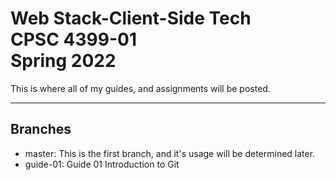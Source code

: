 # Web Stack-Client-Side Tech<br>CPSC 4399-01<br>Spring 2022

This is where all of my guides, and assignments will be posted.

***

## Branches

- master: This is the first branch, and it's usage will be determined later.
- guide-01: Guide 01 Introduction to Git